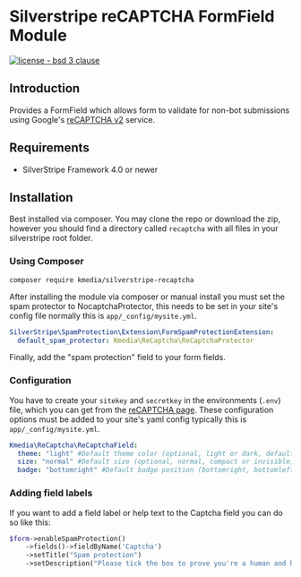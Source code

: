 # Silverstripe reCAPTCHA FormField Module
[![license - bsd 3 clause](https://img.shields.io/:license-BSD%203--Clause-blue.svg)](https://opensource.org/licenses/BSD-3-Clause)

## Introduction
Provides a FormField which allows form to validate for non-bot submissions
using Google's [reCAPTCHA v2](https://developers.google.com/recaptcha/docs/display) service.

## Requirements
 * SilverStripe Framework 4.0 or newer

## Installation
Best installed via composer. You may clone the repo or download the zip, however you should find a directory called `recaptcha` with all files in your silverstripe root folder.

### Using Composer
```
composer require kmedia/silverstripe-recaptcha
```

After installing the module via composer or manual install you must set the spam protector to NocaptchaProtector, this needs to be set in your site's config file normally this is `app/_config/mysite.yml`.
```yml
SilverStripe\SpamProtection\Extension\FormSpamProtectionExtension:
  default_spam_protector: Kmedia\ReCaptcha\ReCaptchaProtector
```

Finally, add the "spam protection" field to your form fields.

### Configuration
You have to create your `sitekey` and `secretkey` in the environments (`.env`) file, which you can get from the [reCAPTCHA page](https://www.google.com/recaptcha). These configuration options must be added to your site's yaml config typically this is `app/_config/mysite.yml`.
```yml
Kmedia\ReCaptcha\ReCaptchaField:
  theme: "light" #Default theme color (optional, light or dark, defaults to light)
  size: "normal" #Default size (optional, normal, compact or invisible, defaults to normal)
  badge: "bottomright" #Default badge position (bottomright, bottomleft or inline, defaults to bottomright)
```

### Adding field labels
If you want to add a field label or help text to the Captcha field you can do so like this:
```php
$form->enableSpamProtection()
    ->fields()->fieldByName('Captcha')
    ->setTitle("Spam protection")
    ->setDescription("Please tick the box to prove you're a human and help us stop spam.");
```
